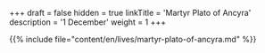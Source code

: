+++
draft = false
hidden = true
linkTitle = 'Martyr Plato of Ancyra'
description = '1 December'
weight = 1
+++

{{% include file="content/en/lives/martyr-plato-of-ancyra.md" %}}
